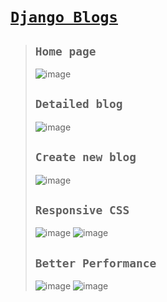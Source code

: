 # [`Django Blogs`](https://vicksblog.pythonanywhere.com/)

>## `Home page`
>![image](https://github.com/user-attachments/assets/1dccd46d-c7b4-4c56-a435-ed969f1dd0a7)
>
>## `Detailed blog`
>![image](https://github.com/user-attachments/assets/d1b40544-0f81-4773-a578-d6b8d4131d7a)
>
>## `Create new blog`
>![image](https://github.com/user-attachments/assets/386706b1-7071-4113-9861-5ba565c0e16d)
>
>## `Responsive CSS`
>![image](https://github.com/user-attachments/assets/9130481c-ce53-4404-89a4-6b8e702fc0e4)
>![image](https://github.com/user-attachments/assets/7682f1ae-8af1-4902-a73d-afcb3d972d27)
>
>## `Better Performance`
>![image](https://github.com/user-attachments/assets/31b39f67-81c3-4e42-a070-43e4f8487b3e)
>![image](https://github.com/user-attachments/assets/d1201474-eab7-4d28-a004-319a08df7351)
